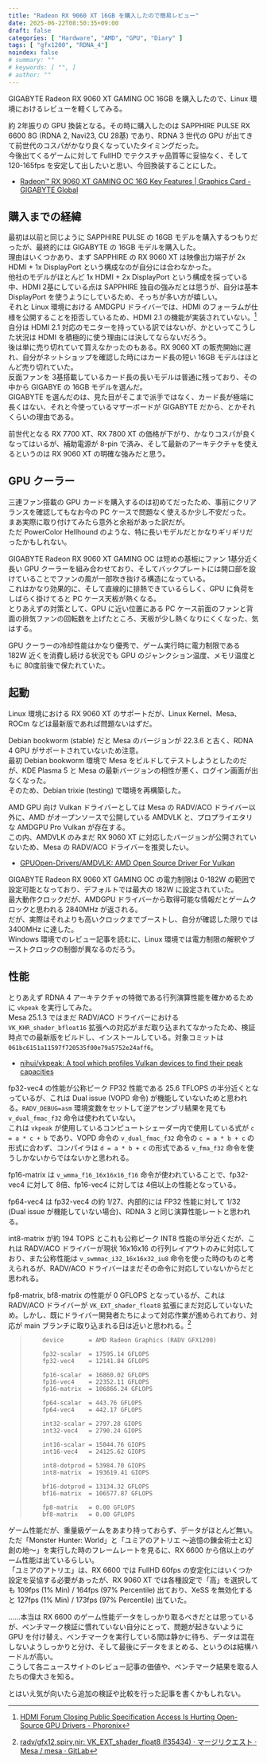 ```yaml
---
title: "Radeon RX 9060 XT 16GB を購入したので簡易レビュー"
date: 2025-06-22T08:50:35+09:00
draft: false
categories: [ "Hardware", "AMD", "GPU", "Diary" ]
tags: [ "gfx1200", "RDNA_4"]
noindex: false
# summary: ""
# keywords: [ "", ]
# author: ""
---
```


GIGABYTE Radeon RX 9060 XT GAMING OC 16GB を購入したので、Linux 環境におけるレビューを軽くしてみる。  

約 2年振りの GPU 換装となる。その時に購入したのは SAPPHIRE PULSE RX 6600 8G (RDNA 2, Navi23, CU 28基) であり、RDNA 3 世代の GPU が出てきて前世代のコスパがかなり良くなっていたタイミングだった。  
今後出てくるゲームに対して FullHD でテクスチャ品質等に妥協なく、そして 120-165fps を安定して出したいと思い、今回換装することにした。  

 * [Radeon™ RX 9060 XT GAMING OC 16G Key Features | Graphics Card - GIGABYTE Global](https://www.gigabyte.com/Graphics-Card/GV-R9060XTGAMING-OC-16GD)

## 購入までの経緯
最初は以前と同じように SAPPHIRE PULSE の 16GB モデルを購入するつもりだったが、最終的には GIGABYTE の 16GB モデルを購入した。  
理由はいくつかあり、まず SAPPHIRE の RX 9060 XT は映像出力端子が 2x HDMI + 1x DisplayPort という構成なのが自分には合わなかった。  
他社のモデルがほとんど 1x HDMI + 2x DisplayPort という構成を採っている中、HDMI 2基にしている点は SAPPHIRE 独自の強みだとは思うが、自分は基本 DisplayPort を使うようにしているため、そっちが多い方が嬉しい。  
それと Linux 環境における AMDGPU ドライバーでは、HDMI のフォーラムが仕様を公開することを拒否しているため、HDMI 2.1 の機能が実装されていない。[^hdmi2_1]  
自分は HDMI 2.1 対応のモニターを持っている訳ではないが、かといってこうした状況は HDMI を積極的に使う理由には決してならないだろう。  
後は単に売り切れていて買えなかったのもある。RX 9060 XT の販売開始に遅れ、自分がネットショップを確認した時にはカード長の短い 16GB モデルはほとんど売り切れていた。  
反面ファンを 3基搭載しているカード長の長いモデルは普通に残っており、その中から GIGABYE の 16GB モデルを選んだ。  
GIGABYTE を選んだのは、見た目がそこまで派手ではなく、カード長が極端に長くはない、それと今使っているマザーボードが GIGABYTE だから、とかそれくらいの理由である。  

[^hdmi2_1]: [HDMI Forum Closing Public Specification Access Is Hurting Open-Source GPU Drivers - Phoronix](https://www.phoronix.com/news/HDMI-Closed-Spec-Hurts-Open)

前世代となる RX 7700 XT、RX 7800 XT の価格が下がり、かなりコスパが良くなってはいるが、補助電源が 8-pin で済み、そして最新のアーキテクチャを使えるというのは RX 9060 XT の明確な強みだと思う。  

## GPU クーラー
三連ファン搭載の GPU カードを購入するのは初めてだったため、事前にクリアランスを確認してもなお今の PC ケースで問題なく使えるか少し不安だった。  
まあ実際に取り付けてみたら意外と余裕があった訳だが。  
ただ PowerColor Hellhound のような、特に長いモデルだとかなりギリギリだったかもしれない。  

GIGABYTE Radeon RX 9060 XT GAMING OC は短めの基板にファン 1基分近く長い GPU クーラーを組み合わせており、そしてバックプレートには開口部を設けていることでファンの風が一部吹き抜ける構造になっている。  
これはかなり効果的に、そして直線的に排熱できているらしく、GPU に負荷をしばらく掛けてると PC ケース天板が熱くなる。  
とりあえずの対策として、GPU に近い位置にある PC ケース前面のファンと背面の排気ファンの回転数を上げたところ、天板が少し熱くなりにくくなった、気はする。  

GPU クーラーの冷却性能はかなり優秀で、ゲーム実行時に電力制限である 182W 近くを消費し続ける状況でも GPU のジャンクション温度、メモリ温度ともに 80度前後で保たれていた。  

## 起動
Linux 環境における RX 9060 XT のサポートだが、Linux Kernel、Mesa、ROCm などは最新版であれば問題ないはずだ。  

Debian bookworm (stable) だと Mesa のバージョンが 22.3.6 と古く、RDNA 4 GPU がサポートされていないため注意。  
最初 Debian bookworm 環境で Mesa をビルドしてテストしようとしたのだが、KDE Plasma 5 と Mesa の最新バージョンの相性が悪く、ログイン画面が出なくなった。  
そのため、Debian trixie (testing) で環境を再構築した。  

AMD GPU 向け Vulkan ドライバーとしては Mesa の RADV/ACO ドライバー以外に、AMD がオープンソースで公開している AMDVLK と、プロプライエタリな AMDGPU Pro Vulkan が存在する。  
この内、AMDVLK のみまだ RX 9060 XT に対応したバージョンが公開されていないため、Mesa の RADV/ACO ドライバーを推奨したい。  

 * [GPUOpen-Drivers/AMDVLK: AMD Open Source Driver For Vulkan](https://github.com/GPUOpen-Drivers/AMDVLK)

GIGABYTE Radeon RX 9060 XT GAMING OC の電力制限は 0-182W の範囲で設定可能となっており、デフォルトでは最大の 182W に設定されていた。  
最大動作クロックだが、AMDGPU ドライバーから取得可能な情報だとゲームクロックと思われる 2840MHz が返される。  
だが、実際はそれよりも高いクロックまでブーストし、自分が確認した限りでは 3400MHz に達した。  
Windows 環境でのレビュー記事を読むに、Linux 環境では電力制限の解釈やブーストクロックの制御が異なるのだろう。  

## 性能
とりあえず RDNA 4 アーキテクチャの特徴である行列演算性能を確かめるために `vkpeak` を実行してみた。  
Mesa 25.1.3 ではまだ RADV/ACO ドライバーにおける `VK_KHR_shader_bfloat16` 拡張への対応がまだ取り込まれてなかったため、検証時点での最新版をビルドし、インストールしている。対象コミットは `061bc6151a11597f720535f00e79a5752e24aff6`。  

 * [nihui/vkpeak: A tool which profiles Vulkan devices to find their peak capacities](https://github.com/nihui/vkpeak)

fp32-vec4 の性能が公称ピーク FP32 性能である 25.6 TFLOPS の半分近くとなっているが、これは Dual issue (VOPD 命令) が機能していないためと思われる。`RADV_DEBUG=asm` 環境変数をセットして逆アセンブリ結果を見ても `v_dual_fmac_f32` 命令は使われていない。  
これは `vkpeak` が使用しているコンピュートシェーダー内で使用している式が `c = a * c + b` であり、VOPD 命令の `v_dual_fmac_f32` 命令の `c = a * b + c` の形式に合わず、コンパイラは `d = a * b + c` の形式である `v_fma_f32` 命令を使うしかないからではないかと思われる。  

fp16-matrix は `v_wmma_f16_16x16x16_f16` 命令が使われていることで、fp32-vec4 に対して 8倍、fp16-vec4 に対しては 4倍以上の性能となっている。  

fp64-vec4 は fp32-vec4 の約 1/27、内部的には FP32 性能に対して 1/32 (Dual issue が機能していない場合)、RDNA 3 と同じ演算性能レートと思われる。  

int8-matrix が約 194 TOPS とこれも公称ピーク INT8 性能の半分近くだが、これは RADV/ACO ドライバーが現状 16x16x16 の行列レイアウトのみに対応しており、また公称性能は `v_swmmac_i32_16x16x32_iu8` 命令を使った時のものと考えられるが、RADV/ACO ドライバーはまだその命令に対応していないからだと思われる。  

fp8-matrix, bf8-matrix の性能が 0 GFLOPS となっているが、これは RADV/ACO ドライバーが `VK_EXT_shader_float8` 拡張にまだ対応していないため。しかし、既にドライバー開発者たちによって対応作業が進められており、対応が main ブランチに取り込まれる日は近いと思われる。[^fp8]  

[^fp8]: [radv/gfx12,spirv,nir: VK_EXT_shader_float8 (!35434) · マージリクエスト · Mesa / mesa · GitLab](https://gitlab.freedesktop.org/mesa/mesa/-/merge_requests/35434)

 >         device       = AMD Radeon Graphics (RADV GFX1200)
 >         
 >         fp32-scalar  = 17595.14 GFLOPS
 >         fp32-vec4    = 12141.84 GFLOPS
 >         
 >         fp16-scalar  = 16860.02 GFLOPS
 >         fp16-vec4    = 22352.11 GFLOPS
 >         fp16-matrix  = 106866.24 GFLOPS
 >         
 >         fp64-scalar  = 443.76 GFLOPS
 >         fp64-vec4    = 442.17 GFLOPS
 >         
 >         int32-scalar = 2797.28 GIOPS
 >         int32-vec4   = 2790.24 GIOPS
 >         
 >         int16-scalar = 15044.76 GIOPS
 >         int16-vec4   = 24125.62 GIOPS
 >         
 >         int8-dotprod = 53984.70 GIOPS
 >         int8-matrix  = 193619.41 GIOPS
 >         
 >         bf16-dotprod = 13134.32 GFLOPS
 >         bf16-matrix  = 106577.87 GFLOPS
 >         
 >         fp8-matrix   = 0.00 GFLOPS
 >         bf8-matrix   = 0.00 GFLOPS

ゲーム性能だが、重量級ゲームをあまり持っておらず、データがほとんど無い。  
ただ「Monster Hunter: World」と「ユミアのアトリエ ～追憶の錬金術士と幻創の地～」を実行した時のフレームレートを見るに、RX 6600 から倍以上のゲーム性能は出ているらしい。  
「ユミアのアトリエ」は、RX 6600 では FullHD 60fps の安定化にはいくつか設定を妥協する必要があったが、RX 9060 XT では各種設定で「高」を選択しても 109fps (1% Min) / 164fps (97% Percentile) 出ており、XeSS を無効化すると 127fps (1% Min) / 173fps (97% Percentile) 出ていた。  

……本当は RX 6600 のゲーム性能データをしっかり取るべきだとは思っているが、ベンチマーク検証に慣れていない自分にとって、問題が起きないように GPU を付け替え、ベンチマークを実行している間は静かに待ち、データは混在しないようしっかりと分け、そして最後にデータをまとめる、というのは結構ハードルが高い。  
こうして各ニュースサイトのレビュー記事の価値や、ベンチマーク結果を取る人たちの偉大さを知る。  

とはいえ気が向いたら追加の検証や比較を行った記事を書くかもしれない。  

